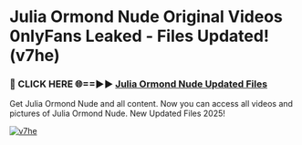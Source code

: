 # Julia Ormond Nude Original Videos 0nlyFans Leaked - Files Updated! (v7he)

<h3>🔴 CLICK HERE 🌐==►► <a href="https://tinyurl.com/yc6ubb5a" rel="nofollow">Julia Ormond Nude Updated Files</a></h3>

Get Julia Ormond Nude and all content. Now you can access all videos and pictures of Julia Ormond Nude. New Updated Files 2025!

[![v7he](https://i.imgur.com/7eu0CRL.gif)](https://tinyurl.com/yc6ubb5a)
